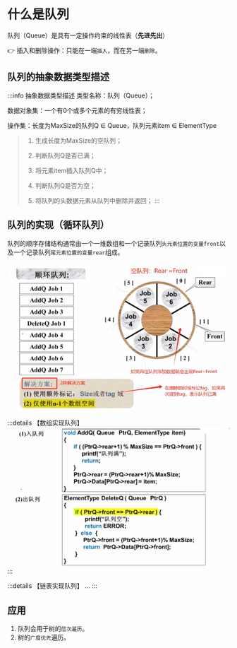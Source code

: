 # 什么是队列
队列（Queue）是具有一定操作约束的线性表（**先进先出**）

:point_right: 插入和删除操作：只能在一端`插入`，而在另一端`删除`。

## 队列的抽象数据类型描述

:::info 抽象数据类型描述
类型名称：队列（Queue）；

数据对象集：一个有0个或多个元素的有穷线性表；

操作集：长度为MaxSize的队列Q ∈ Queue，队列元素item ∈ ElementType
>
> 1. 生成长度为MaxSize的空队列；
>
> 2. 判断队列Q是否已满；
>
> 3. 将元素item插入队列Q中；
>
> 4. 判断队列Q是否为空；
>
> 5. 将队列的头数据元素从队列中删除并返回；
:::


## 队列的实现（循环队列）

队列的顺序存储结构通常由一个一维数组和一个记录队列`头元素位置的变量front`以及一个记录队列`尾元素位置的变量rear`组成。

![图片](../images/data-structure_3-5_1.png)

:::details 【数组实现队列】
![图片](../images/data-structure_3-5_2.png)
:::

:::details 【链表实现队列】
...
:::

## 应用
1. 队列会用于树的`层次遍历`。
2. 树的`广度优先`遍历。


